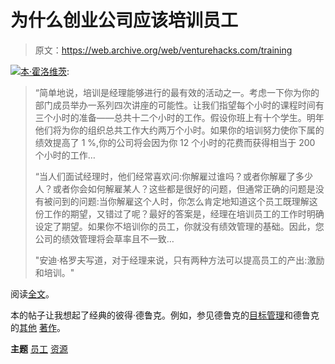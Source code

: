 # 为什么创业公司应该培训员工

> 原文：<https://web.archive.org/web/venturehacks.com/training>

[![](img/8bfe369dfcdb0d3e44980cfcdb55c3e4.png)](https://web.archive.org/web/20221006052738/http://bhorowitz.com/2010/05/14/why-startups-should-train-their-people)[本·霍洛维茨](https://web.archive.org/web/20221006052738/http://bhorowitz.com/2010/05/14/why-startups-should-train-their-people/):

> “简单地说，培训是经理能够进行的最有效的活动之一。考虑一下你为你的部门成员举办一系列四次讲座的可能性。让我们指望每个小时的课程时间有三个小时的准备——总共十二个小时的工作。假设你班上有十个学生。明年他们将为你的组织总共工作大约两万个小时。如果你的培训努力使你下属的绩效提高了 1 %,你的公司将会因为你 12 个小时的花费而获得相当于 200 个小时的工作…
> 
> “当人们面试经理时，他们经常喜欢问:你解雇过谁吗？或者你解雇了多少人？或者你会如何解雇某人？这些都是很好的问题，但通常正确的问题是没有被问到的问题:当你解雇这个人时，你怎么肯定地知道这个员工既理解这份工作的期望，又错过了呢？最好的答案是，经理在培训员工的工作时明确设定了期望。如果你不培训你的员工，你就没有绩效管理的基础。因此，您公司的绩效管理将会草率且不一致…
> 
> "安迪·格罗夫写道，对于经理来说，只有两种方法可以提高员工的产出:激励和培训。"

阅读[全文](https://web.archive.org/web/20221006052738/http://bhorowitz.com/2010/05/14/why-startups-should-train-their-people/)。

本的帖子让我想起了经典的彼得·德鲁克。例如，参见德鲁克的[目标管理](https://web.archive.org/web/20221006052738/http://www.nivi.com/blog/article/mbo)和德鲁克的[其他](https://web.archive.org/web/20221006052738/http://www.nivi.com/blog/article/the-essential-peter-drucker-part-1) [著作](https://web.archive.org/web/20221006052738/http://www.nivi.com/blog/article/the-essential-peter-drucker-part-2)。 [](https://web.archive.org/web/20221006052738/http://www.nivi.com/blog/article/the-essential-peter-drucker-part-2) 

**主题** [员工](https://web.archive.org/web/20221006052738/https://venturehacks.com/topics/employees) [资源](https://web.archive.org/web/20221006052738/https://venturehacks.com/topics/resources)